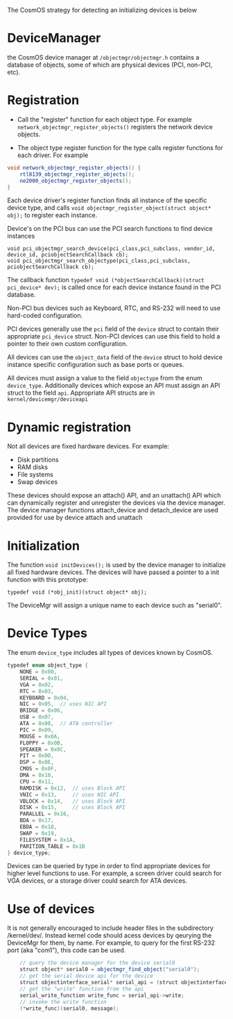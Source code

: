 
The CosmOS strategy for detecting an initializing devices is below

# DeviceManager

the CosmOS device manager at `/objectmgr/objectmgr.h` contains a database of objects, some of which are physical devices (PCI, non-PCI, etc).

# Registration

* Call the "register" function for each object type. For example `network_objectmgr_register_objects()` registers the network device objects.

* The object type register function for the type calls register functions for each driver. For example

```java
void network_objectmgr_register_objects() {
    rtl8139_objectmgr_register_objects();
    ne2000_objectmgr_register_objects();
}
```

Each device driver's register function finds all instance of the specific device type, and calls `void objectmgr_register_object(struct object* obj);` to register each instance.

Device's on the PCI bus can use the PCI search functions to find device instances

```
void pci_objectmgr_search_device(pci_class,pci_subclass, vendor_id, device_id, pciobjectSearchCallback cb);
void pci_objectmgr_search_objectype(pci_class,pci_subclass, pciobjectSearchCallback cb);
```

The callback function `typedef void (*objectSearchCallback)(struct pci_device* dev);` is called once for each device instance found in the PCI database.

Non-PCI bus devices such as Keyboard, RTC, and RS-232 will need to use hard-coded configuration.

PCI devices generally use the `pci` field of the `device` struct to contain their appropriate `pci_device` struct.  Non-PCI devices can use this field to hold a pointer to their own custom configuration.

All devices can use the `object_data` field of the `device` struct to hold device instance specific configuration such as base ports or queues.

All devices must assign a value to the field `objectype` from the enum `device_type`.  Additionally devices which expose an API must assign an API struct to the field `api`.   Appropriate API structs are in `kernel/devicemgr/deviceapi`


# Dynamic registration

Not all devices are fixed hardware devices.  For example:

* Disk partitions
* RAM disks
* File systems
* Swap devices

These devices should expose an attach() API, and an unattach() API which can dynamically register and unregister the devices via the device manager.  The device manager functions attach_device and detach_device are used provided for use by device attach and unattach

# Initialization

The function `void initDevices();` is used by the device manager to initialize all fixed hardware devices. The devices will have passed a pointer to a init function with this prototype:

`typedef void (*obj_init)(struct object* obj);`

The DeviceMgr will assign a unique name to each device such as "serial0".

# Device Types

The enum `device_type` includes all types of devices known by CosmOS.  

```java
typedef enum object_type {
    NONE = 0x00,
    SERIAL = 0x01,
    VGA = 0x02,
    RTC = 0x03,
    KEYBOARD = 0x04,
    NIC = 0x05,  // uses NIC API
    BRIDGE = 0x06,
    USB = 0x07,
    ATA = 0x08,  // ATA controller
    PIC = 0x09,
    MOUSE = 0x0A,
    FLOPPY = 0x0B,
    SPEAKER = 0x0C,
    PIT = 0x0D,
    DSP = 0x0E,
    CMOS = 0x0F,
    DMA = 0x10,
    CPU = 0x11,
    RAMDISK = 0x12,  // uses Block API
    VNIC = 0x13,     // uses NIC API
    VBLOCK = 0x14,   // uses Block API
    DISK = 0x15,     // uses Block API
    PARALLEL = 0x16,
    BDA = 0x17,
    EBDA = 0x18,
    SWAP = 0x19,
    FILESYSTEM = 0x1A,
    PARITION_TABLE = 0x1B
} device_type;
```
Devices can be queried by type in order to find appropriate devices for higher level functions to use.  For example, a screen driver could search for VGA devices, or a storage driver could search for ATA devices. 

# Use of devices

It is not generally encouraged to include header files in the subdirectory /kernel/dev/.  Instead kernel code should acess devices by qeurying the DeviceMgr for them, by name.   For example, to query for the first RS-232 port (aka "com1"), this code can be used.

```java
	// query the device manager for the device serial0
	struct object* serial0 = objectmgr_find_object("serial0");
	// get the serial device api for the device
	struct objectinterface_serial* serial_api = (struct objectinterface_serial*) serial0->api;
	// get the "write" function from the api
	serial_write_function write_func = serial_api->write;
	// invoke the write function
	(*write_func)(serial0, message);	
```


